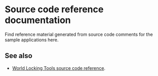 # Source code reference documentation

Find reference material generated from source code comments for the sample applications here.

## See also

* [World Locking Tools source code reference](https://docs.microsoft.com/dotnet/api/microsoft.mixedreality.worldlocking.core).
